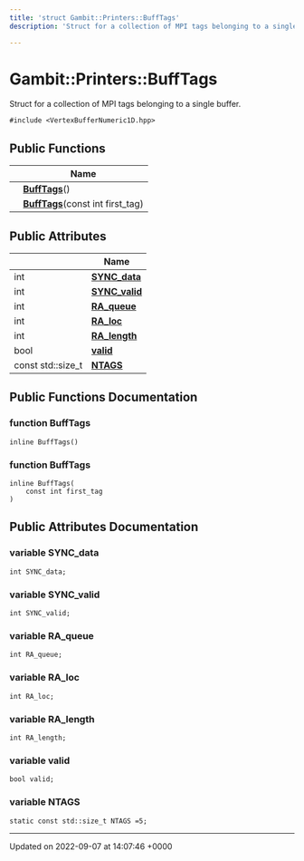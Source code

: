 ```yaml
---
title: 'struct Gambit::Printers::BuffTags'
description: 'Struct for a collection of MPI tags belonging to a single buffer. '

---
```


# Gambit::Printers::BuffTags



Struct for a collection of MPI tags belonging to a single buffer. 


`#include <VertexBufferNumeric1D.hpp>`

## Public Functions

|                | Name           |
| -------------- | -------------- |
| | **[BuffTags](/documentation/code/classes/structgambit_1_1printers_1_1bufftags/#function-bufftags)**() |
| | **[BuffTags](/documentation/code/classes/structgambit_1_1printers_1_1bufftags/#function-bufftags)**(const int first_tag) |

## Public Attributes

|                | Name           |
| -------------- | -------------- |
| int | **[SYNC_data](/documentation/code/classes/structgambit_1_1printers_1_1bufftags/#variable-sync-data)**  |
| int | **[SYNC_valid](/documentation/code/classes/structgambit_1_1printers_1_1bufftags/#variable-sync-valid)**  |
| int | **[RA_queue](/documentation/code/classes/structgambit_1_1printers_1_1bufftags/#variable-ra-queue)**  |
| int | **[RA_loc](/documentation/code/classes/structgambit_1_1printers_1_1bufftags/#variable-ra-loc)**  |
| int | **[RA_length](/documentation/code/classes/structgambit_1_1printers_1_1bufftags/#variable-ra-length)**  |
| bool | **[valid](/documentation/code/classes/structgambit_1_1printers_1_1bufftags/#variable-valid)**  |
| const std::size_t | **[NTAGS](/documentation/code/classes/structgambit_1_1printers_1_1bufftags/#variable-ntags)**  |

## Public Functions Documentation

### function BuffTags

```
inline BuffTags()
```


### function BuffTags

```
inline BuffTags(
    const int first_tag
)
```


## Public Attributes Documentation

### variable SYNC_data

```
int SYNC_data;
```


### variable SYNC_valid

```
int SYNC_valid;
```


### variable RA_queue

```
int RA_queue;
```


### variable RA_loc

```
int RA_loc;
```


### variable RA_length

```
int RA_length;
```


### variable valid

```
bool valid;
```


### variable NTAGS

```
static const std::size_t NTAGS =5;
```


-------------------------------

Updated on 2022-09-07 at 14:07:46 +0000